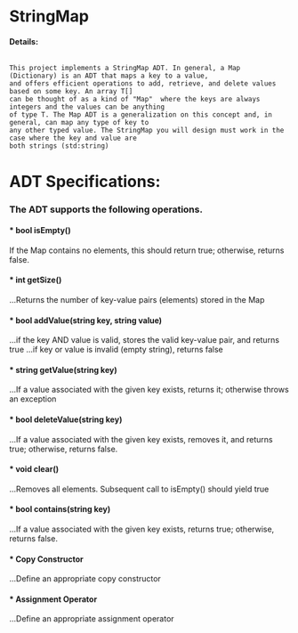 # StringMap

#### Details:
~~~

This project implements a StringMap ADT. In general, a Map (Dictionary) is an ADT that maps a key to a value,
and offers efficient operations to add, retrieve, and delete values based on some key. An array T[] 
can be thought of as a kind of "Map"  where the keys are always integers and the values can be anything 
of type T. The Map ADT is a generalization on this concept and, in general, can map any type of key to 
any other typed value. The StringMap you will design must work in the case where the key and value are 
both strings (std:string)

~~~

# ADT Specifications:
### The ADT supports the following operations.



#### * bool isEmpty() 
If the Map contains no elements, this should return true; otherwise, returns false.


#### * int getSize()
...Returns the number of key-value pairs (elements) stored in the Map


#### * bool addValue(string key, string value)
...if the key AND value is valid, stores the valid key-value pair, and returns true
...if key or value is invalid (empty string), returns false


#### * string getValue(string key)
...If a value associated with the given key exists, returns it; otherwise throws an exception


#### * bool deleteValue(string key)
...If a value associated with the given key exists, removes it, and returns true; otherwise, returns false.


#### * void clear() 
...Removes all elements. Subsequent call to isEmpty() should yield true


#### * bool contains(string key)
...If a value associated with the given key exists, returns true; otherwise, returns false.


#### * Copy Constructor
...Define an appropriate copy constructor


#### * Assignment Operator
...Define an appropriate assignment operator

